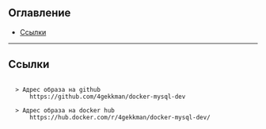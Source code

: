 ## Оглавление

  - [Ссылки](#link1)

---

## Ссылки <a id="link1"></a>
```

  > Адрес образа на github
      https://github.com/4gekkman/docker-mysql-dev

  > Адрес образа на docker hub
      https://hub.docker.com/r/4gekkman/docker-mysql-dev/
      
```
